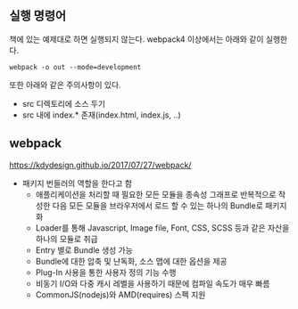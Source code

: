 ## 실행 명령어

책에 있는 예제대로 하면 실행되지 않는다. webpack4 이상에서는 아래와 같이 실행한다.

```
webpack -o out --mode=development
```

또한 아래와 같은 주의사항이 있다.

- src 디렉토리에 소스 두기
- src 내에 index.* 존재(index.html, index.js, ..)

## webpack

https://kdydesign.github.io/2017/07/27/webpack/

- 패키지 번들러의 역할을 한다고 함
  -  애플리케이션을 처리할 때 필요한 모든 모듈을 종속성 그래프로 반복적으로 작성한 다음 모든 모듈을 브라우저에서 로드 할 수 있는 하나의 Bundle로 패키지화
  - Loader를 통해 Javascript, Image file, Font, CSS, SCSS 등과 같은 자산을 하나의 모듈로 취급
  - Entry 별로 Bundle 생성 가능
  - Bundle에 대한 압축 및 난독화, 소스 맵에 대한 옵션을 제공
  - Plug-In 사용을 통한 사용자 정의 기능 수행
  - 비동기 I/O와 다중 캐시 레벨을 사용하기 때문에 컴파일 속도가 매우 빠름
  - CommonJS(nodejs)와 AMD(requires) 스펙 지원